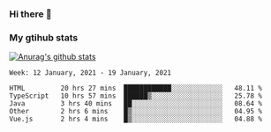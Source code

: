 ### Hi there 👋

### My gtihub stats

[![Anurag's github stats](https://github-readme-stats.vercel.app/api?username=gaozhidong)](https://github.com/gaozhidong/github-readme-stats)

<!--START_SECTION:waka-->
```text
Week: 12 January, 2021 - 19 January, 2021

HTML         20 hrs 27 mins  ████████████░░░░░░░░░░░░░   48.11 % 
TypeScript   10 hrs 57 mins  ██████▒░░░░░░░░░░░░░░░░░░   25.78 % 
Java         3 hrs 40 mins   ██░░░░░░░░░░░░░░░░░░░░░░░   08.64 % 
Other        2 hrs 6 mins    █▒░░░░░░░░░░░░░░░░░░░░░░░   04.95 % 
Vue.js       2 hrs 4 mins    █▒░░░░░░░░░░░░░░░░░░░░░░░   04.88 % 
```
<!--END_SECTION:waka-->